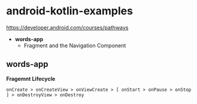 # android-kotlin-examples
https://developer.android.com/courses/pathways

+ __words-app__
  + Fragment and the Navigation Component


## words-app

__Fragemnt Lifecycle__
```
onCreate > onCreateView > onViewCreate > [ onStart > onPause > onStop ] > onDestroyView > onDestroy
```
